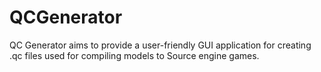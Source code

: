 # QCGenerator
QC Generator aims to provide a user-friendly GUI application for creating .qc files used for compiling models to Source engine games.
